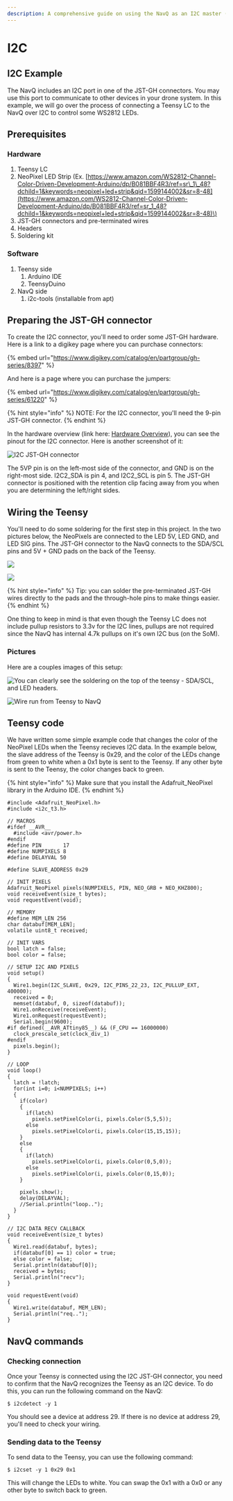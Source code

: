 ```yaml
---
description: A comprehensive guide on using the NavQ as an I2C master (work in progress)
---
```


# I2C

## I2C Example

The NavQ includes an I2C port in one of the JST-GH connectors. You may use this port to communicate to other devices in your drone system. In this example, we will go over the process of connecting a Teensy LC to the NavQ over I2C to control some WS2812 LEDs.

## Prerequisites

### Hardware

1. Teensy LC
2. NeoPixel LED Strip \(Ex. [https://www.amazon.com/WS2812-Channel-Color-Driven-Development-Arduino/dp/B081BBF4R3/ref=sr\_1\_48?dchild=1&keywords=neopixel+led+strip&qid=1599144002&sr=8-48](https://www.amazon.com/WS2812-Channel-Color-Driven-Development-Arduino/dp/B081BBF4R3/ref=sr_1_48?dchild=1&keywords=neopixel+led+strip&qid=1599144002&sr=8-48)\)
3. JST-GH connectors and pre-terminated wires
4. Headers
5. Soldering kit

### Software

1. Teensy side
   1. Arduino IDE
   2. TeensyDuino
2. NavQ side
   1. i2c-tools \(installable from apt\)

## Preparing the JST-GH connector

To create the I2C connector, you'll need to order some JST-GH hardware. Here is a link to a digikey page where you can purchase connectors: 

{% embed url="https://www.digikey.com/catalog/en/partgroup/gh-series/8397" %}

And here is a page where you can purchase the jumpers: 

{% embed url="https://www.digikey.com/catalog/en/partgroup/gh-series/61220" %}

{% hint style="info" %}
NOTE: For the I2C connector, you'll need the 9-pin JST-GH connector.
{% endhint %}

In the hardware overview \(link here: [Hardware Overview](../hardware-overview/)\), you can see the pinout for the I2C connector. Here is another screenshot of it:  


![I2C JST-GH connector](../.gitbook/assets/image%20%2846%29.png)

The 5VP pin is on the left-most side of the connector, and GND is on the right-most side. I2C2\_SDA is pin 4, and I2C2\_SCL is pin 5. The JST-GH connector is positioned with the retention clip facing away from you when you are determining the left/right sides.

## Wiring the Teensy

You'll need to do some soldering for the first step in this project. In the two pictures below, the NeoPixels are connected to the LED 5V, LED GND, and LED SIG pins. The JST-GH connector to the NavQ connects to the SDA/SCL pins and 5V + GND pads on the back of the Teensy.  

![](../.gitbook/assets/teensy-top.jpg)

![](../.gitbook/assets/teensy-bottom.jpg)

{% hint style="info" %}
Tip: you can solder the pre-terminated JST-GH wires directly to the pads and the through-hole pins to make things easier.
{% endhint %}

One thing to keep in mind is that even though the Teensy LC does not include pullup resistors to 3.3v for the I2C lines, pullups are not required since the NavQ has internal 4.7k pullups on it's own I2C bus \(on the SoM\).

### Pictures

Here are a couples images of this setup:

![You can clearly see the soldering on the top of the teensy - SDA/SCL, and LED headers.](../.gitbook/assets/teensy-setup.jpg)

![Wire run from Teensy to NavQ](../.gitbook/assets/teensy-setup-2.jpg)

## Teensy code

We have written some simple example code that changes the color of the NeoPixel LEDs when the Teensy recieves I2C data. In the example below, the slave address of the Teensy is 0x29, and the color of the LEDs change from green to white when a 0x1 byte is sent to the Teensy. If any other byte is sent to the Teensy, the color changes back to green.

{% hint style="info" %}
Make sure that you install the Adafruit\_NeoPixel library in the Arduino IDE.
{% endhint %}

```text
#include <Adafruit_NeoPixel.h>
#include <i2c_t3.h>

// MACROS
#ifdef __AVR__
  #include <avr/power.h>
#endif
#define PIN       17
#define NUMPIXELS 8
#define DELAYVAL 50

#define SLAVE_ADDRESS 0x29

// INIT PIXELS
Adafruit_NeoPixel pixels(NUMPIXELS, PIN, NEO_GRB + NEO_KHZ800);
void receiveEvent(size_t bytes);
void requestEvent(void);

// MEMORY
#define MEM_LEN 256
char databuf[MEM_LEN];
volatile uint8_t received;

// INIT VARS
bool latch = false;
bool color = false;

// SETUP I2C AND PIXELS
void setup() 
{
  Wire1.begin(I2C_SLAVE, 0x29, I2C_PINS_22_23, I2C_PULLUP_EXT, 400000);
  received = 0;
  memset(databuf, 0, sizeof(databuf));
  Wire1.onReceive(receiveEvent);
  Wire1.onRequest(requestEvent);
  Serial.begin(9600);
#if defined(__AVR_ATtiny85__) && (F_CPU == 16000000)
  clock_prescale_set(clock_div_1)
#endif
  pixels.begin();
}

// LOOP
void loop() 
{
  latch = !latch;
  for(int i=0; i<NUMPIXELS; i++) 
  {
    if(color)
    {
      if(latch)
        pixels.setPixelColor(i, pixels.Color(5,5,5));
      else
        pixels.setPixelColor(i, pixels.Color(15,15,15));
    }
    else
    {
      if(latch)
        pixels.setPixelColor(i, pixels.Color(0,5,0));
      else
        pixels.setPixelColor(i, pixels.Color(0,15,0));
    }

    pixels.show();
    delay(DELAYVAL);
    //Serial.println("loop..");
  }
}

// I2C DATA RECV CALLBACK
void receiveEvent(size_t bytes)
{
  Wire1.read(databuf, bytes);
  if(databuf[0] == 1) color = true;
  else color = false;
  Serial.println(databuf[0]);
  received = bytes;
  Serial.println("recv");
}

void requestEvent(void)
{
  Wire1.write(databuf, MEM_LEN);
  Serial.println("req..");
}
```

## NavQ commands

### Checking connection

Once your Teensy is connected using the I2C JST-GH connector, you need to confirm that the NavQ recognizes the Teensy as an I2C device. To do this, you can run the following command on the NavQ:

```text
$ i2cdetect -y 1
```

You should see a device at address 29. If there is no device at address 29, you'll need to check your wiring.

### Sending data to the Teensy

To send data to the Teensy, you can use the following command:

```text
$ i2cset -y 1 0x29 0x1
```

This will change the LEDs to white. You can swap the 0x1 with a 0x0 or any other byte to switch back to green.

